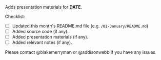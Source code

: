 Adds presentation materials for __DATE__.

Checklist:

- [ ] Updated this month's README.md file (e.g. `/01-January/README.md`)
- [ ] Added source code (if any).
- [ ] Added presentation materials (if any).
- [ ] Added relevant notes (if any).

Please contact @blakemerryman or @addisonwebb if you have any issues.